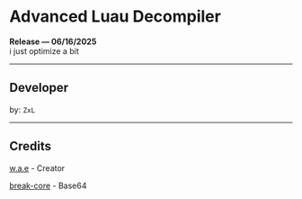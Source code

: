 # Advanced Luau Decompiler
**Release — 06/16/2025**  
i just optimize a bit

---

## Developer

by: `ZxL`

---

## Credits

[w.a.e](https://github.com/w-a-e) - Creator

[break-core](https://github.com/break-core) - Base64
